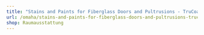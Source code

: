 ```yaml
---
title: "Stains and Paints for Fiberglass Doors and Pultrusions - TruCoat"
url: /omaha/stains-and-paints-for-fiberglass-doors-and-pultrusions-trucoat/
shop: Raumausstattung
---
```


